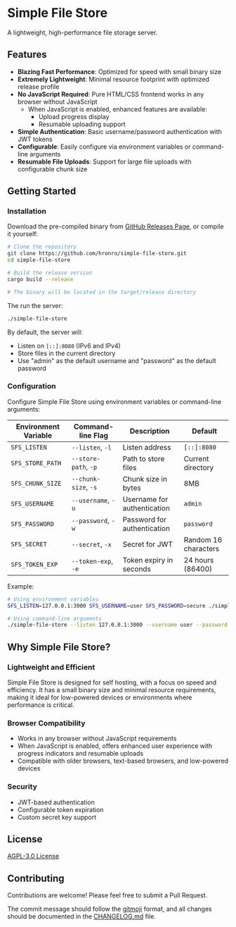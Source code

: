 # Simple File Store

A lightweight, high-performance file storage server.

## Features

- **Blazing Fast Performance**: Optimized for speed with small binary size
- **Extremely Lightweight**: Minimal resource footprint with optimized release profile
- **No JavaScript Required**: Pure HTML/CSS frontend works in any browser without JavaScript
  - When JavaScript is enabled, enhanced features are available:
    - Upload progress display
    - Resumable uploading support
- **Simple Authentication**: Basic username/password authentication with JWT tokens
- **Configurable**: Easily configure via environment variables or command-line arguments
- **Resumable File Uploads**: Support for large file uploads with configurable chunk size

## Getting Started

### Installation

Download the pre-compiled binary from [GitHub Releases Page](https://github.com/hronro/simple-file-store/releases), or compile it yourself:

```sh
# Clone the repository
git clone https://github.com/hronro/simple-file-store.git
cd simple-file-store

# Build the release version
cargo build --release

# The binary will be located in the target/release directory
```

The run the server:

```sh
./simple-file-store
```

By default, the server will:
- Listen on `[::]:8080` (IPv6 and IPv4)
- Store files in the current directory
- Use "admin" as the default username and "password" as the default password

### Configuration

Configure Simple File Store using environment variables or command-line arguments:

| Environment Variable | Command-line Flag | Description | Default |
|---------------------|-------------------|-------------|---------|
| `SFS_LISTEN`        | `--listen`, `-l`  | Listen address | `[::]:8080` |
| `SFS_STORE_PATH`    | `--store-path`, `-p` | Path to store files | Current directory |
| `SFS_CHUNK_SIZE`    | `--chunk-size`, `-s` | Chunk size in bytes | 8MB |
| `SFS_USERNAME`      | `--username`, `-u` | Username for authentication | `admin` |
| `SFS_PASSWORD`      | `--password`, `-w` | Password for authentication | `password` |
| `SFS_SECRET`        | `--secret`, `-x` | Secret for JWT | Random 16 characters |
| `SFS_TOKEN_EXP`     | `--token-exp`, `-e` | Token expiry in seconds | 24 hours (86400) |

Example:

```bash
# Using environment variables
SFS_LISTEN=127.0.0.1:3000 SFS_USERNAME=user SFS_PASSWORD=secure ./simple-file-store

# Using command-line arguments
./simple-file-store --listen 127.0.0.1:3000 --username user --password secure
```

## Why Simple File Store?

### Lightweight and Efficient
Simple File Store is designed for self hosting, with a focus on speed and efficiency. It has a small binary size and minimal resource requirements, making it ideal for low-powered devices or environments where performance is critical.

### Browser Compatibility
- Works in any browser without JavaScript requirements
- When JavaScript is enabled, offers enhanced user experience with progress indicators and resumable uploads
- Compatible with older browsers, text-based browsers, and low-powered devices

### Security
- JWT-based authentication
- Configurable token expiration
- Custom secret key support

## License

[AGPL-3.0 License](LICENSE)

## Contributing

Contributions are welcome! Please feel free to submit a Pull Request.

The commit message should follow the [gitmoji](https://gitmoji.dev) format, and all changes should be documented in the [CHANGELOG.md](CHANGELOG.md) file.
